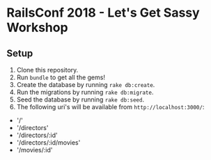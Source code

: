 # RailsConf 2018 - Let's Get Sassy Workshop

## Setup

1. Clone this repository.
2. Run `bundle` to get all the gems!
3. Create the database by running `rake db:create`. 
4. Run the migrations by running `rake db:migrate`.
5. Seed the database by running `rake db:seed`.
6. The following uri's will be available from `http://localhost:3000/`:
  - '/'
  - '/directors'
  - '/directors/:id'
  - '/directors/:id/movies'
  - '/movies/:id'


